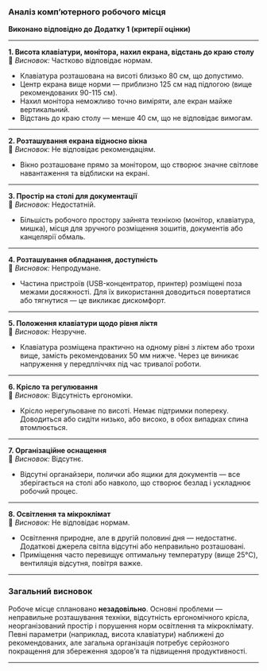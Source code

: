 
### Аналіз комп’ютерного робочого місця  
**Виконано відповідно до Додатку 1 (критерії оцінки)**

---

**1. Висота клавіатури, монітора, нахил екрана, відстань до краю столу**  
🔸 *Висновок:* Частково відповідає нормам.  
- Клавіатура розташована на висоті близько 80 см, що допустимо.  
- Центр екрана вище норми — приблизно 125 см над підлогою (вище рекомендованих 90-115 см).  
- Нахил монітора неможливо точно виміряти, але екран майже вертикальний.  
- Відстань до краю столу — менше 40 см, що не відповідає вимогам.

---

**2. Розташування екрана відносно вікна**  
🔸 *Висновок:* Не відповідає рекомендаціям.  
- Вікно розташоване прямо за монітором, що створює значне світлове навантаження та відблиски на екрані.  

---

**3. Простір на столі для документації**  
🔸 *Висновок:* Недостатній.  
- Більшість робочого простору зайнята технікою (монітор, клавіатура, мишка), місця для зручного розміщення зошитів, документів або канцелярії обмаль.

---

**4. Розташування обладнання, доступність**  
🔸 *Висновок:* Непродумане.  
- Частина пристроїв (USB-концентратор, принтер) розміщені поза межами досяжності. Для їх використання доводиться повертатися або тягнутися — це викликає дискомфорт.  

---

**5. Положення клавіатури щодо рівня ліктя**  
🔸 *Висновок:* Незручне.  
- Клавіатура розміщена практично на одному рівні з ліктем або трохи вище, замість рекомендованих 50 мм нижче. Через це виникає напруження у передпліччях під час тривалої роботи.

---

**6. Крісло та регулювання**  
🔸 *Висновок:* Відсутність ергономіки.  
- Крісло нерегульоване по висоті. Немає підтримки попереку. Доводиться або сидіти низько, або високо, в обох випадках спина втомлюється.

---

**7. Організаційне оснащення**  
🔸 *Висновок:* Відсутнє.  
- Відсутні органайзери, полички або ящики для документів — все зберігається на столі або навколо, що створює безлад і ускладнює робочий процес.

---

**8. Освітлення та мікроклімат**  
🔸 *Висновок:* Не відповідає нормам.  
- Освітлення природне, але в другій половині дня — недостатнє. Додаткові джерела світла відсутні або неправильно розташовані.  
- Приміщення часто перевищує оптимальну температуру (вище 25°C), вентиляція відсутня, повітря важке.

---

### Загальний висновок  
Робоче місце сплановано **незадовільно**. Основні проблеми — неправильне розташування техніки, відсутність ергономічного крісла, неорганізований простір і порушення норм освітлення та мікроклімату. Певні параметри (наприклад, висота клавіатури) наближені до рекомендованих, але загальна організація потребує серйозного покращення для збереження здоров’я та підвищення продуктивності.

---

